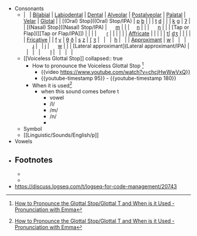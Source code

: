- Consonants
	- |   | [Bilabial](Bilabial/IPA) | [Labiodental](Labiodental/IPA) | [Dental](Dental/IPA) | [Alveolar](Alveolar/IPA) | [Postalveolar](Postalveolar/IPA) | [Palatal](Palatal/IPA) | [Velar](Velar/IPA) | [Glotal](Glotal/IPA) |
	  | [(Oral) Stop]((Oral) Stop/IPA) | [p](https://www.cambridge.org/features/IPAchart/symbols/p.html)   [b](https://www.cambridge.org/features/IPAchart/symbols/b.html) | | | [t](https://www.cambridge.org/features/IPAchart/symbols/t.html)    [d](https://www.cambridge.org/features/IPAchart/symbols/d.html) | | | [k](https://www.cambridge.org/features/IPAchart/symbols/k.html)   [g](https://www.cambridge.org/features/IPAchart/symbols/g.html) | [ʔ](https://www.cambridge.org/features/IPAchart/symbols/0294.html) |
	  | [(Nasal) Stop]((Nasal) Stop/IPA) |      [m](https://www.cambridge.org/features/IPAchart/symbols/m.html) | | |      [n](https://www.cambridge.org/features/IPAchart/symbols/n.html) | | |      [ŋ](https://www.cambridge.org/features/IPAchart/symbols/014B.html) | |
	  | [Tap or Flap]([[Tap or Flap/IPA]]) | | | |       [ɾ](https://www.cambridge.org/features/IPAchart/symbols/027E.html) | | | | |
	  | [Affricate](Affricate/IPA) | | | | | [tʃ](https://www.cambridge.org/features/IPAchart/symbols/02A7.html)     [dʒ](https://www.cambridge.org/features/IPAchart/symbols/02A4.html) | | | |
	  | [Fricative](Fricative/IPA) | | [f](https://www.cambridge.org/features/IPAchart/symbols/f.html)     [v](https://www.cambridge.org/features/IPAchart/symbols/v.html) | [θ](https://www.cambridge.org/features/IPAchart/symbols/03B8.html)     [ð](https://www.cambridge.org/features/IPAchart/symbols/00F0.html) | [s](https://www.cambridge.org/features/IPAchart/symbols/s.html)    [z](https://www.cambridge.org/features/IPAchart/symbols/z.html) | [ʃ](https://www.cambridge.org/features/IPAchart/symbols/0283.html)      [ʒ](https://www.cambridge.org/features/IPAchart/symbols/0292.html) |   |   |  [h](https://www.cambridge.org/features/IPAchart/symbols/h.html) |   |
	  | [Approximant](Approximant/IPA) | [w](https://www.cambridge.org/features/IPAchart/symbols/w.html) |   |   |       [ɹ](https://www.cambridge.org/features/IPAchart/symbols/0279.html) |   | [j](https://www.cambridge.org/features/IPAchart/symbols/j.html) |      [w](https://www.cambridge.org/features/IPAchart/symbols/w.html) | |
	  | [Lateral approximant](Lateral approximant/IPA) |   |   |   |       [l](https://www.cambridge.org/features/IPAchart/symbols/l.html) |   |   |   |
	- [[Voiceless Glottal Stop]]
	  collapsed:: true
		- How to pronounce the Voiceless Glottal Stop [^1]
			- {{video https://www.youtube.com/watch?v=chcjHwWwVxQ}}
			- {{youtube-timestamp 95}} - {{youtube-timestamp 180}}
		- When it is used[^1]
			- when this sound comes before t
				- vowel
				- /l/
				- /m/
				- /n/
				-
	- Symbol
	- [[Linguistic/Sounds/English/p]]
- Vowels
- ## Footnotes
	- [^1]: [How to Pronounce the Glottal Stop/Glottal T and When is it Used - Pronunciation with Emma](https://www.youtube.com/watch?v=chcjHwWwVxQ)
	-
- https://discuss.logseq.com/t/logseq-for-code-management/20743